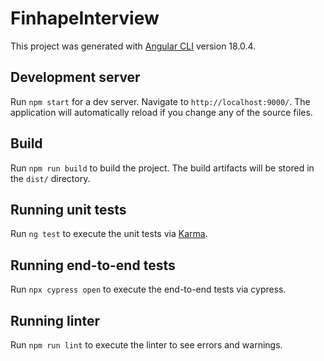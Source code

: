 # FinhapeInterview

This project was generated with [Angular CLI](https://github.com/angular/angular-cli) version 18.0.4.

## Development server

Run `npm start` for a dev server. Navigate to `http://localhost:9000/`. The application will automatically reload if you change any of the source files.

## Build

Run `npm run build` to build the project. The build artifacts will be stored in the `dist/` directory.

## Running unit tests

Run `ng test` to execute the unit tests via [Karma](https://karma-runner.github.io).

## Running end-to-end tests

Run `npx cypress open` to execute the end-to-end tests via cypress.

## Running linter

Run `npm run lint` to execute the linter to see errors and warnings.
